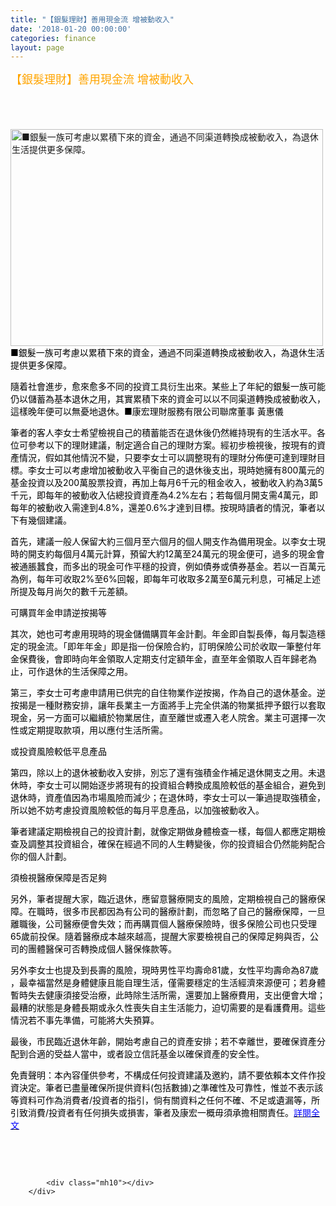 ```yaml
---
title: "【銀髮理財】善用現金流 增被動收入"
date: '2018-01-20 00:00:00'
categories: finance
layout: page
---
```


<div class="text">
			<div>
	<span style="color:#ffa500;"><span style="font-size:18px;">【銀髮理財】善用現金流 增被動收入</span></span></div>
<div>
	&nbsp;</div>
<div>
	&nbsp;</div>
<div>
	&nbsp;</div>
<div>
	&nbsp;</div>
<div>
	<img alt="■銀髮一族可考慮以累積下來的資金，通過不同渠道轉換成被動收入，為退休生活提供更多保障。" src="http://image.wenweipo.com/2018/01/22/b04a.jpg" style="height: 347px; width: 500px;"></div>
<div>
	<span style="color:#000000;"><span style="font-size:14px;">■銀髮一族可考慮以累積下來的資金，通過不同渠道轉換成被動收入，為退休生活提供更多保障。</span></span></div>
<p>
	<span style="color:#000000;"><span style="font-size:14px;">隨着社會進步，愈來愈多不同的投資工具衍生出來。某些上了年紀的銀髮一族可能仍以儲蓄為基本退休之用，其實累積下來的資金可以以不同渠道轉換成被動收入，這樣晚年便可以無憂地退休。■康宏理財服務有限公司聯席董事 黃惠儀</span></span></p>
<p>
	<span style="color:#000000;"><span style="font-size:14px;">筆者的客人李女士希望檢視自己的積蓄能否在退休後仍然維持現有的生活水平。各位可參考以下的理財建議，制定適合自己的理財方案。經初步檢視後，按現有的資產情況，假如其他情況不變，只要李女士可以調整現有的理財分佈便可達到理財目標。李女士可以考慮增加被動收入平衡自己的退休後支出，現時她擁有800萬元的基金投資以及200萬股票投資，再加上每月6千元的租金收入，被動收入約為3萬5千元，即每年的被動收入佔總投資資產為4.2%左右；若每個月開支需4萬元，即每年的被動收入需達到4.8%，還差0.6%才達到目標。按現時讀者的情況，筆者以下有幾個建議。</span></span></p>
<p>
	<span style="color:#000000;"><span style="font-size:14px;">首先，建議一般人保留大約三個月至六個月的個人開支作為備用現金。以李女士現時的開支約每個月4萬元計算，預留大約12萬至24萬元的現金便可，過多的現金會被通脹蠶食，而多出的現金可作平穩的投資，例如債券或債券基金。若以一百萬元為例，每年可收取2%至6%回報，即每年可收取多2萬至6萬元利息，可補足上述所提及每月尚欠的數千元差額。</span></span></p>
<p>
	<span style="color:#000000;"><span style="font-size:14px;">可購買年金申請逆按揭等</span></span></p>
<p>
	<span style="color:#000000;"><span style="font-size:14px;">其次，她也可考慮用現時的現金儲備購買年金計劃。年金即自製長俸，每月製造穩定的現金流。「即年年金」即是指一份保險合約，訂明保險公司於收取一筆整付年金保費後，會即時向年金領取人定期支付定額年金，直至年金領取人百年歸老為止，可作退休的生活保障之用。</span></span></p>
<p>
	<span style="color:#000000;"><span style="font-size:14px;">第三，李女士可考慮申請用已供完的自住物業作逆按揭，作為自己的退休基金。逆按揭是一種財務安排，讓年長業主一方面將手上完全供滿的物業抵押予銀行以套取現金，另一方面可以繼續於物業居住，直至離世或遷入老人院舍。業主可選擇一次性或定期提取款項，用以應付生活所需。</span></span></p>
<p>
	<span style="color:#000000;"><span style="font-size:14px;">或投資風險較低平息產品</span></span></p>
<p>
	<span style="color:#000000;"><span style="font-size:14px;">第四，除以上的退休被動收入安排，別忘了還有強積金作補足退休開支之用。未退休時，李女士可以開始逐步將現有的投資組合轉換成風險較低的基金組合，避免到退休時，資產值因為市場風險而減少；在退休時，李女士可以一筆過提取強積金，所以她不妨考慮投資風險較低的每月平息產品，以加強被動收入。</span></span></p>
<p>
	<span style="color:#000000;"><span style="font-size:14px;">筆者建議定期檢視自己的投資計劃，就像定期做身體檢查一樣，每個人都應定期檢查及調整其投資組合，確保在經過不同的人生轉變後，你的投資組合仍然能夠配合你的個人計劃。</span></span></p>
<p>
	<span style="color:#000000;"><span style="font-size:14px;">須檢視醫療保障是否足夠</span></span></p>
<p>
	<span style="color:#000000;"><span style="font-size:14px;">另外，筆者提醒大家，臨近退休，應留意醫療開支的風險，定期檢視自己的醫療保障。在職時，很多市民都因為有公司的醫療計劃，而忽略了自己的醫療保障，一旦離職後，公司醫療便會失效；而再購買個人醫療保險時，很多保險公司也只受理65歲前投保。隨着醫療成本越來越高，提醒大家要檢視自己的保障足夠與否，公司的團體醫保可否轉換成個人醫保條款等。</span></span></p>
<p>
	<span style="color:#000000;"><span style="font-size:14px;">另外李女士也提及到長壽的風險，現時男性平均壽命81歲，女性平均壽命為87歲 ，最幸福當然是身體健康且能自理生活，僅需要穩定的生活經濟來源便可；若身體暫時失去健康須接受治療，此時除生活所需，還要加上醫療費用，支出便會大增；最糟的狀態是身體長期或永久性喪失自主生活能力，迫切需要的是看護費用。這些情況若不事先準備，可能將大失預算。</span></span></p>
<p>
	<span style="color:#000000;"><span style="font-size:14px;">最後，市民臨近退休年齡，開始考慮自己的資產安排；若不幸離世，要確保資產分配到合適的受益人當中，或者設立信託基金以確保資產的安全性。</span></span></p>
<p>
	<span style="color:#000000;"><span style="font-size:14px;">免責聲明：本內容僅供參考，不構成任何投資建議及邀約，請不要依賴本文件作投資決定。筆者已盡量確保所提供資料(包括數據)之準確性及可靠性，惟並不表示該等資料可作為消費者/投資者的指引，倘有關資料之任何不確、不足或遺漏等，所引致消費/投資者有任何損失或損害，筆者及康宏一概毋須承擔相關責任。</span></span><a href="http://paper.wenweipo.com/2018/01/22/FI1801220021.htm"><span style="color:#0000ff;"><span style="font-size:14px;">詳閱全文</span></span></a></p>
<div>
	&nbsp;</div>
<p>
	&nbsp;</p>

			<div class="mh10"></div>
		</div>